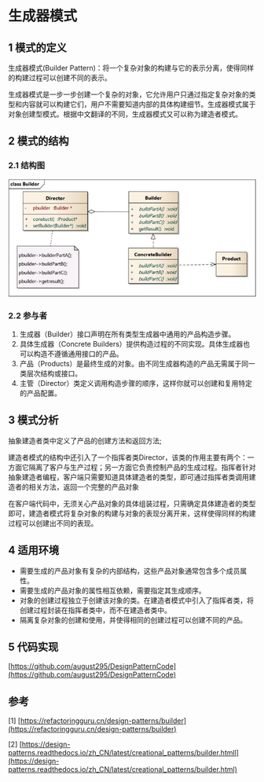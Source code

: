 # 生成器模式



## 1 模式的定义

生成器模式(Builder Pattern)：将一个复杂对象的构建与它的表示分离，使得同样的构建过程可以创建不同的表示。

生成器模式是一步一步创建一个复杂的对象，它允许用户只通过指定复杂对象的类型和内容就可以构建它们，用户不需要知道内部的具体构建细节。生成器模式属于对象创建型模式。根据中文翻译的不同，生成器模式又可以称为建造者模式。



## 2 模式的结构

### 2.1 结构图

![Builder.jpg](builder.assets/Builder.jpg)

### 2.2 参与者

1. 生成器（Builder）接口声明在所有类型生成器中通用的产品构造步骤。
2. 具体生成器（Concrete Builders）提供构造过程的不同实现。具体生成器也可以构造不遵循通用接口的产品。
3. 产品（Products）是最终生成的对象。由不同生成器构造的产品无需属于同一类层次结构或接口。
4. 主管（Director）类定义调用构造步骤的顺序，这样你就可以创建和复用特定的产品配置。



## 3 模式分析

抽象建造者类中定义了产品的创建方法和返回方法;

建造者模式的结构中还引入了一个指挥者类Director，该类的作用主要有两个：一方面它隔离了客户与生产过程；另一方面它负责控制产品的生成过程。指挥者针对抽象建造者编程，客户端只需要知道具体建造者的类型，即可通过指挥者类调用建造者的相关方法，返回一个完整的产品对象

在客户端代码中，无须关心产品对象的具体组装过程，只需确定具体建造者的类型即可，建造者模式将复杂对象的构建与对象的表现分离开来，这样使得同样的构建过程可以创建出不同的表现。



## 4 适用环境

- 需要生成的产品对象有复杂的内部结构，这些产品对象通常包含多个成员属性。
- 需要生成的产品对象的属性相互依赖，需要指定其生成顺序。
- 对象的创建过程独立于创建该对象的类。在建造者模式中引入了指挥者类，将创建过程封装在指挥者类中，而不在建造者类中。
- 隔离复杂对象的创建和使用，并使得相同的创建过程可以创建不同的产品。



## 5 代码实现

[https://github.com/august295/DesignPatternCode](https://github.com/august295/DesignPatternCode)



## 参考

[1] [https://refactoringguru.cn/design-patterns/builder](https://refactoringguru.cn/design-patterns/builder)

[2] [https://design-patterns.readthedocs.io/zh_CN/latest/creational_patterns/builder.htmll](https://design-patterns.readthedocs.io/zh_CN/latest/creational_patterns/builder.html)
